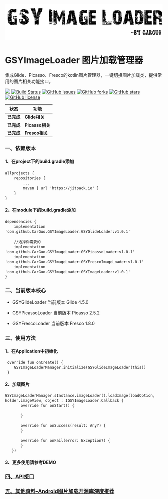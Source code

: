
![](https://github.com/CarGuo/GSYImageLoader/blob/master/logo.png)

# GSYImageLoader 图片加载管理器

集成Glide、Picasso、Fresco的kotlin图片管理器，一键切换图片加载类，提供常用的图片相关功能接口。

[![](https://jitpack.io/v/CarGuo/GSYImageLoader.svg)](https://jitpack.io/#CarGuo/GSYImageLoader)
[![Build Status](https://travis-ci.org/CarGuo/GSYImageLoader.svg?branch=master)](https://travis-ci.org/CarGuo/GSYImageLoader)
[![GitHub issues](https://img.shields.io/github/issues/CarGuo/GSYImageLoader.svg)](https://github.com/CarGuo/GSYImageLoader/issues)
[![GitHub forks](https://img.shields.io/github/forks/CarGuo/GSYImageLoader.svg)](https://github.com/CarGuo/GSYImageLoader/network)
[![GitHub stars](https://img.shields.io/github/stars/CarGuo/GSYImageLoader.svg)](https://github.com/CarGuo/GSYImageLoader/stargazers)
[![GitHub license](https://img.shields.io/github/license/CarGuo/GSYImageLoader.svg)](https://github.com/CarGuo/GSYImageLoader/blob/master/LICENSE)

状态 | 功能
-------- | ---
**已完成**|**Glide相关**
**已完成**|**Picasso相关**
**已完成**|**Fresco相关**


### 一、依赖版本

#### 1、在project下的build.gradle添加
```
allprojects {
	repositories {
		...
		maven { url 'https://jitpack.io' }
	}
}
```
#### 2、在module下的build.gradle添加
```
dependencies {
    implementation 'com.github.CarGuo.GSYImageLoader:GSYGlideLoader:v1.0.1'

    //选择你需要的
    implementation 'com.github.CarGuo.GSYImageLoader:GSYPicassoLoader:v1.0.1'
    implementation 'com.github.CarGuo.GSYImageLoader:GSYFrescoImageLoader:v1.0.1'
    implementation 'com.github.CarGuo.GSYImageLoader:GSYImageLoader:v1.0.1'
}

```

### 二、当前版本核心

* GSYGlideLoader 当前版本 Glide 4.5.0

* GSYPicassoLoader 当前版本 Picasso 2.5.2

* GSYFrescoLoader 当前版本 Fresco 1.8.0


### 三、使用方法

#### 1、在Application中初始化

```
 override fun onCreate() {
    GSYImageLoaderManager.initialize(GSYGlideImageLoader(this))
 }
```

#### 2、加载图片

```
GSYImageLoaderManager.sInstance.imageLoader().loadImage(loadOption, holder.imageView, object : IGSYImageLoader.Callback {
       override fun onStart() {

       }

       override fun onSuccess(result: Any?) {
       }

       override fun onFail(error: Exception?) {
       }
   })
```

#### 3、更多使用请参考DEMO

### [四、API接口](https://github.com/CarGuo/GSYImageLoader/blob/master/API.md)

### [五、其他资料-Android图片加载开源库深度推荐](https://www.jianshu.com/p/cd058a924288)
